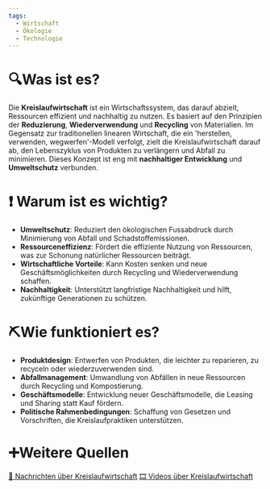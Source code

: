 ```yaml
---
tags:
  - Wirtschaft
  - Ökologie
  - Technologie
---
```

# 🔍Was ist es?
Die **Kreislaufwirtschaft** ist ein Wirtschaftssystem, das darauf abzielt, Ressourcen effizient und nachhaltig zu nutzen. Es basiert auf den Prinzipien der **Reduzierung**, **Wiederverwendung** und **Recycling** von Materialien. Im Gegensatz zur traditionellen linearen Wirtschaft, die ein 'herstellen, verwenden, wegwerfen'-Modell verfolgt, zielt die Kreislaufwirtschaft darauf ab, den Lebenszyklus von Produkten zu verlängern und Abfall zu minimieren. Dieses Konzept ist eng mit **nachhaltiger Entwicklung** und **Umweltschutz** verbunden.

# ❗ Warum ist es wichtig?
- **Umweltschutz**: Reduziert den ökologischen Fussabdruck durch Minimierung von Abfall und Schadstoffemissionen.
- **Ressourceneffizienz**: Fördert die effiziente Nutzung von Ressourcen, was zur Schonung natürlicher Ressourcen beiträgt.
- **Wirtschaftliche Vorteile**: Kann Kosten senken und neue Geschäftsmöglichkeiten durch Recycling und Wiederverwendung schaffen.
- **Nachhaltigkeit**: Unterstützt langfristige Nachhaltigkeit und hilft, zukünftige Generationen zu schützen.

# ⛏Wie funktioniert es?
- **Produktdesign**: Entwerfen von Produkten, die leichter zu reparieren, zu recyceln oder wiederzuverwenden sind.
- **Abfallmanagement**: Umwandlung von Abfällen in neue Ressourcen durch Recycling und Kompostierung.
- **Geschäftsmodelle**: Entwicklung neuer Geschäftsmodelle, die Leasing und Sharing statt Kauf fördern.
- **Politische Rahmenbedingungen**: Schaffung von Gesetzen und Vorschriften, die Kreislaufpraktiken unterstützen.

# ➕Weitere Quellen
[📄 Nachrichten über Kreislaufwirtschaft](https://www.google.com/search?q=Kreislaufwirtschaft&tbm=nws)
[🎞 Videos über Kreislaufwirtschaft](https://www.google.com/search?q=kreislaufwirtschaft&tbm=vid)